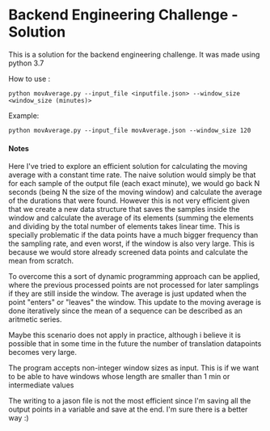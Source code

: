 # Backend Engineering Challenge -Solution

This is a solution for the backend engineering challenge. It was made using python 3.7

How to use :

	python movAverage.py --input_file <inputfile.json> --window_size <window_size (minutes)>

Example:

	python movAverage.py --input_file movAverage.json --window_size 120

	
#### Notes

Here I've tried to explore an efficient solution for calculating the moving average with a constant time rate. The naive solution would simply be that for each sample of the output file (each exact minute), we would go back N seconds (being N the size of the moving window) and calculate the average of the durations that were found. However this is not very efficient given that we create a new data structure that saves the samples inside the window and calculate the average of its elements (summing the elements and dividing by the total number of elements takes linear time. This is specially problematic if the data points have a much bigger frequency than the sampling rate, and even worst, if the window is also very large. This is because we would store already screened data points and calculate the mean from scratch.

To overcome this a sort of dynamic programming approach can be applied, where the previous processed points are not processed for later samplings if they are still inside the window. The average is just updated when the point "enters" or "leaves" the window. This update to the moving average is done iteratively since the mean of a sequence can be described as an aritmetic series.

Maybe this scenario does not apply in practice, although i believe it is possible that in some time in the future the number of translation datapoints becomes very large.



The program accepts non-integer window sizes as input. This is if we want to be able to have windows whose length are smaller than 1 min or intermediate values

The writing to a jason file is not the most efficient since I'm saving all the output points in a variable and save at the end. I'm sure there is a better way :) 
